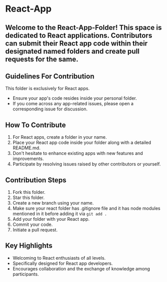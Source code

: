 # React-App
## Welcome to the React-App-Folder! This space is dedicated to React applications. Contributors can submit their React app code within their designated named folders and create pull requests for the same.
## Guidelines For Contribution
This folder is exclusively for React apps.
- Ensure your app's code resides inside your personal folder.
- If you come across any app-related issues, please open a corresponding issue for discussion.
## How To Contribute
1. For React apps, create a folder in your name.
2. Place your React app code inside your folder along with a detailed README.md.
3. Don't hesitate to enhance existing apps with new features and improvements.
4. Participate by resolving issues raised by other contributors or yourself.
## Contribution Steps
1. Fork this folder.
2. Star this folder.
3. Create a new branch using your name.
4. Make sure your react folder has .gitignore file and it has node modules mentioned in it before adding it via ``git add .``
5. Add your folder with your React app.
6. Commit your code.
7. Initiate a pull request.
## Key Highlights
- Welcoming to React enthusiasts of all levels.
- Specifically designed for React app developers.
- Encourages collaboration and the exchange of knowledge among participants.
